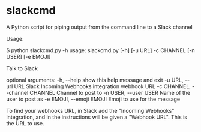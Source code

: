 slackcmd
========

A Python script for piping output from the command line to a Slack channel

Usage:

$ python slackcmd.py  -h
usage: slackcmd.py [-h] [-u URL] -c CHANNEL [-n USER] [-e EMOJI]

Talk to Slack

optional arguments:
  -h, --help            show this help message and exit
  -u URL, --url URL     Slack Incoming Webhooks integration webhook URL
  -c CHANNEL, --channel CHANNEL
                        Channel to post to
  -n USER, --user USER  Name of the user to post as
  -e EMOJI, --emoji EMOJI
                        Emoji to use for the message

To find your webhooks URL, in Slack add the "Incoming Webhooks" integration, and in 
the instructions will be given a "Webhook URL".  This is the URL to use.
